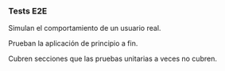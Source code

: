 ### Tests E2E

Simulan el comportamiento de un usuario real.

Prueban la aplicación de principio a fin.

Cubren secciones que las pruebas unitarias a veces no cubren.